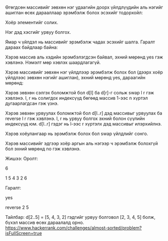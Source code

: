 Өгөгдсөн массивийг зөвхөн нэг удаагийн доорх үйлдлүүдийн аль нэгийг ашиглан өсөх дарааллаар эрэмбэлж болох эсэхийг тодорхойл:

Хоёр элементийг солих.

Нэг дэд хэсгийг урвуу болгох.

Ямар ч үйлдэл нь массивийг эрэмбэлж чадах эсэхийг шалга. Гаралт дараах байдлаар байна:

Хэрэв массив аль хэдийн эрэмбэлэгдсэн байвал, эхний мөрөнд yes гэж хэвлэнэ. Нэмэлт мөр хэвлэх шаардлагагүй.

Хэрэв массивийг зөвхөн нэг үйлдлээр эрэмбэлж болох бол (дээрх хоёр үйлдлээс зөвхөн нэгийг ашиглан), эхний мөрөнд yes, дараагийн мөрөнд:

Хэрэв зөвхөн сэлгэх боломжтой бол d[l] ба d[r]-г сольж swap l r гэж хэвлэнэ. l, r нь солигдох индексүүд бөгөөд массив 1-ээс n хүртэл дугаарлагдсан гэж үзнэ.

Хэрэв зөвхөн урвуулах боломжтой бол d[l..r] дэд массивыг урвуулах ба reverse l r гэж хэвлэнэ. l, r нь урвуу болгох эхний болон сүүлийн индексүүд юм. d[l..r] гэдэг нь l-ээс r хүртэлх дэд массивыг илэрхийлнэ.

Хэрэв хоёулангаар нь эрэмбэлж болох бол swap үйлдлийг сонго.

Хэрэв массивийг эдгээр хоёр аргын аль нэгээр ч эрэмбэлж болохгүй бол эхний мөрөнд no гэж хэвлэнэ.

Жишээ: Оролт:

6

1 5 4 3 2 6

Гаралт:

yes

reverse 2 5

Тайлбар: d[2..5] = [5, 4, 3, 2] гэдгийг урвуу болговол [2, 3, 4, 5] болж, бүхэл массив өсөх дараалалд орно.
https://www.hackerrank.com/challenges/almost-sorted/problem?isFullScreen=true
